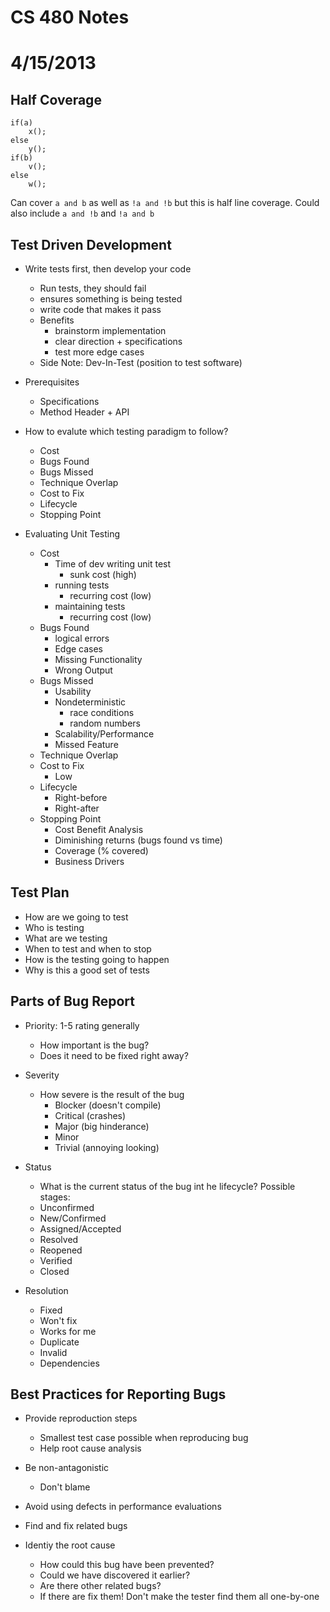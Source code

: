 # CS 480 Notes
# 4/15/2013

## Half Coverage

```
if(a)
    x();
else
    y();
if(b)
    v();
else
    w();
```

Can cover ``a and b`` as well as ``!a and !b`` but this is half line coverage. Could also include ``a and !b`` and ``!a and b``


## Test Driven Development

- Write tests first, then develop your code
    - Run tests, they should fail 
    - ensures something is being tested
    - write code that makes it pass
    - Benefits
        - brainstorm implementation
        - clear direction + specifications
        - test more edge cases
    - Side Note: Dev-In-Test (position to test software)
- Prerequisites
    - Specifications
    - Method Header + API


- How to evalute which testing paradigm to follow?
    - Cost
    - Bugs Found
    - Bugs Missed
    - Technique Overlap
    - Cost to Fix
    - Lifecycle
    - Stopping Point

- Evaluating Unit Testing
    - Cost
        - Time of dev writing unit test
            - sunk cost (high)
        - running tests
            - recurring cost (low)
        - maintaining tests
            - recurring cost (low)
    - Bugs Found
        - logical errors
        - Edge cases
        - Missing Functionality
        - Wrong Output
    - Bugs Missed
        - Usability
        - Nondeterministic
            - race conditions
            - random numbers
        - Scalability/Performance
        - Missed Feature
    - Technique Overlap
    - Cost to Fix
        - Low
    - Lifecycle
        - Right-before
        - Right-after
    - Stopping Point
        - Cost Benefit Analysis
        - Diminishing returns (bugs found vs time)
        - Coverage (% covered)
        - Business Drivers

## Test Plan

- How are we going to test
- Who is testing
- What are we testing
- When to test and when to stop
- How is the testing going to happen
- Why is this a good set of tests

## Parts of Bug Report
- Priority: 1-5 rating generally
    - How important is the bug?
    - Does it need to be fixed right away?

- Severity
    - How severe is the result of the bug
        - Blocker (doesn't compile)
        - Critical (crashes)
        - Major (big hinderance)
        - Minor 
        - Trivial (annoying looking)

- Status
    - What is the current status of the bug int he lifecycle? Possible stages:
    - Unconfirmed
    - New/Confirmed
    - Assigned/Accepted
    - Resolved
    - Reopened
    - Verified
    - Closed

- Resolution
    - Fixed
    - Won't fix
    - Works for me
    - Duplicate
    - Invalid
    - Dependencies

## Best Practices for Reporting Bugs
- Provide reproduction steps
    - Smallest test case possible when reproducing bug
    - Help root cause analysis

- Be non-antagonistic
    - Don't blame

- Avoid using defects in performance evaluations

- Find and fix related bugs

- Identiy the root cause
    - How could this bug have been prevented?
    - Could we have discovered it earlier?
    - Are there other related bugs?
    - If there are fix them! Don't make the tester find them all one-by-one
